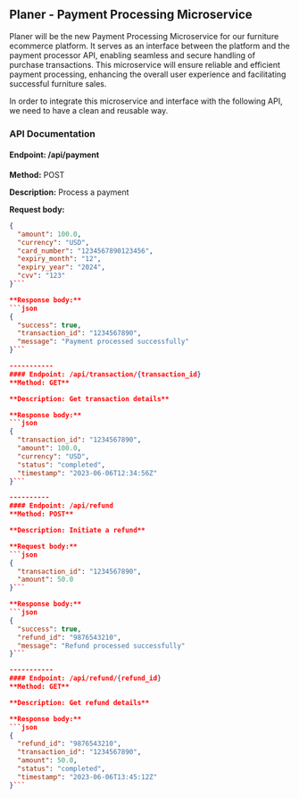 ## Planer - Payment Processing Microservice

Planer will be the new Payment Processing Microservice for our furniture ecommerce platform. It serves as an interface between the platform and the payment processor API, enabling seamless and secure handling of purchase transactions. This microservice will ensure reliable and efficient payment processing, enhancing the overall user experience and facilitating successful furniture sales.

In order to integrate this microservice and interface with the following API, we need to have a clean and reusable way.

### API Documentation

#### Endpoint: /api/payment
**Method:** POST

**Description:** Process a payment

**Request body:**
```json
{
  "amount": 100.0,
  "currency": "USD",
  "card_number": "1234567890123456",
  "expiry_month": "12",
  "expiry_year": "2024",
  "cvv": "123"
}```

**Response body:**
```json
{
  "success": true,
  "transaction_id": "1234567890",
  "message": "Payment processed successfully"
}```

-----------
#### Endpoint: /api/transaction/{transaction_id}
**Method: GET**

**Description: Get transaction details**

**Response body:**
```json
{
  "transaction_id": "1234567890",
  "amount": 100.0,
  "currency": "USD",
  "status": "completed",
  "timestamp": "2023-06-06T12:34:56Z"
}```

----------
#### Endpoint: /api/refund
**Method: POST**

**Description: Initiate a refund**

**Request body:**
```json
{
  "transaction_id": "1234567890",
  "amount": 50.0
}```

**Response body:**
```json
{
  "success": true,
  "refund_id": "9876543210",
  "message": "Refund processed successfully"
}```

-----------
#### Endpoint: /api/refund/{refund_id}
**Method: GET**

**Description: Get refund details**

**Response body:**
```json
{
  "refund_id": "9876543210",
  "transaction_id": "1234567890",
  "amount": 50.0,
  "status": "completed",
  "timestamp": "2023-06-06T13:45:12Z"
}```

